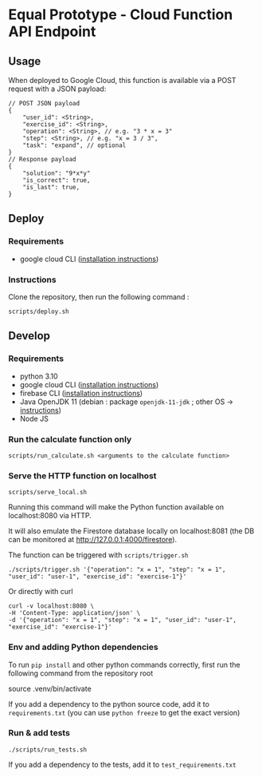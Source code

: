 # Equal Prototype - Cloud Function API Endpoint
## Usage
When deployed to Google Cloud, this function is available via a POST request with a JSON payload:

    // POST JSON payload
    {
        "user_id": <String>,
        "exercise_id": <String>,
	    "operation": <String>, // e.g. "3 * x = 3"
	    "step": <String>, // e.g. "x = 3 / 3",
        "task": "expand", // optional
    }
    // Response payload
    {
        "solution": "9*x*y"
        "is_correct": true,
        "is_last": true,
    }


## Deploy
### Requirements
- google cloud CLI ([installation instructions](https://cloud.google.com/sdk/docs/install))
### Instructions
Clone the repository, then run the following command :

    scripts/deploy.sh

## Develop
### Requirements
- python 3.10
- google cloud CLI ([installation instructions](https://cloud.google.com/sdk/docs/install))
- firebase CLI ([installation instructions](https://firebase.google.com/docs/cli#setup_update_cli))
- Java OpenJDK 11 (debian : package `openjdk-11-jdk` ; other OS -> [instructions](https://openjdk.org/install/))
- Node JS

### Run the calculate function only

    scripts/run_calculate.sh <arguments to the calculate function>

### Serve the HTTP function on localhost

    scripts/serve_local.sh

Running this command will make the Python function available on localhost:8080 via HTTP.

It will also emulate the Firestore database locally on localhost:8081 (the DB can be monitored at http://127.0.0.1:4000/firestore).

The function can be triggered with `scripts/trigger.sh`

    ./scripts/trigger.sh '{"operation": "x = 1", "step": "x = 1", "user_id": "user-1", "exercise_id": "exercise-1"}'

Or directly with curl

    curl -v localhost:8080 \
    -H 'Content-Type: application/json' \
    -d '{"operation": "x = 1", "step": "x = 1", "user_id": "user-1", "exercise_id": "exercise-1"}'

### Env and adding Python dependencies

To run `pip install` and other python commands correctly, first run the following command from the repository root

  source .venv/bin/activate

If you add a dependency to the python source code, add it to `requirements.txt` (you can use `python freeze` to get the exact version)

### Run & add tests

    ./scripts/run_tests.sh

If you add a dependency to the tests, add it to `test_requirements.txt`


